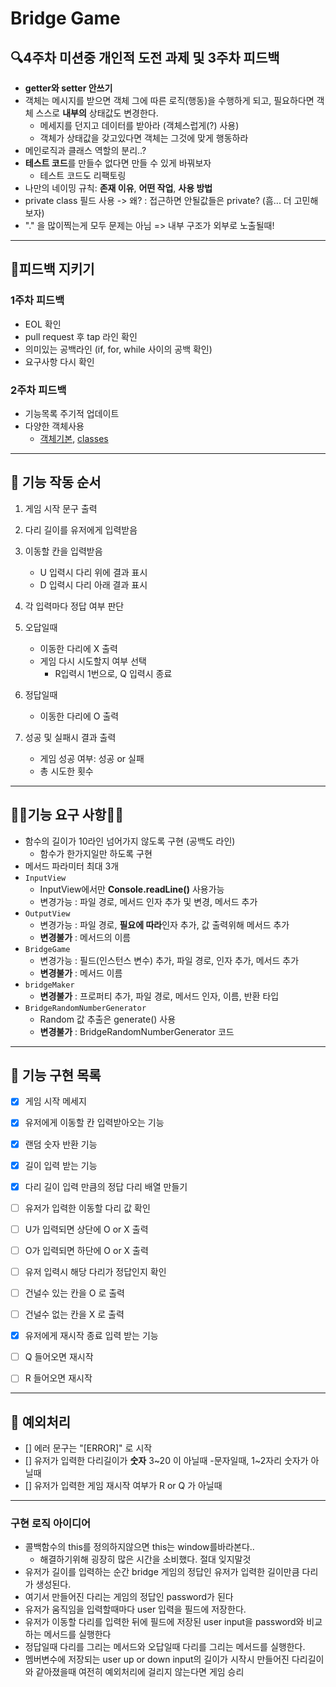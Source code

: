 # Bridge Game

## 🔍4주차 미션중 개인적 도전 과제 및 3주차 피드백

- **getter와 setter 안쓰기**
- 객체는 메시지를 받으면 객체 그에 따른 로직(행동)을 수행하게 되고, 필요하다면 객체 스스로 **내부의** 상태값도 변경한다.
  - 메세지를 던지고 데이터를 받아라 (객체스럽게(?) 사용)
  - 객체가 상태값을 갖고있다면 객체는 그것에 맞게 행동하라
- 메인로직과 클래스 역할의 분리..?
- **테스트 코드**를 만들수 없다면 만들 수 있게 바꿔보자
  - 테스트 코드도 리팩토링
- 나만의 네이밍 규칙: **존재 이유**, **어떤 작업**, **사용 방법**
- private class 필드 사용 -> 왜? : 접근하면 안될값들은 private? (흠... 더 고민해보자)
- "." 을 많이찍는게 모두 문제는 아님 => 내부 구조가 외부로 노출될때!

---

## 🎯피드백 지키기

### 1주차 피드백

- EOL 확인
- pull request 후 tap 라인 확인
- 의미있는 공백라인 (if, for, while 사이의 공백 확인)
- 요구사항 다시 확인

### 2주차 피드백

- 기능목록 주기적 업데이트
- 다양한 객체사용
  - [객체기본]('https://developer.mozilla.org/ko/docs/Learn/JavaScript/Objects/Basics'), [classes]('https://developer.mozilla.org/ko/docs/Web/JavaScript/Reference/Classes')

---

## 🚀 기능 작동 순서

1. 게임 시작 문구 출력
2. 다리 길이를 유저에게 입력받음
3. 이동할 칸을 입력받음
   - U 입력시 다리 위에 결과 표시
   - D 입력시 다리 아래 결과 표시
4. 각 입력마다 정답 여부 판단
5. 오답일때
   - 이동한 다리에 X 출력
   - 게임 다시 시도할지 여부 선택
     - R입력시 1번으로, Q 입력시 종료
6. 정답일때
   - 이동한 다리에 O 출력

7. 성공 및 실패시 결과 출력
   - 게임 성공 여부: 성공 or 실패
   - 총 시도한 횟수

---

## 🚨🚨기능 요구 사항🚨🚨

- 함수의 길이가 10라인 넘어가지 않도록 구현 (공백도 라인)
  - 함수가 한가지일만 하도록 구현
- 메서드 파라미터 최대 3개
- `InputView`
  - InputView에서만 **Console.readLine()** 사용가능
  - 변경가능 : 파일 경로, 메서드 인자 추가 및 변경, 메서드 추가
- `OutputView`
  - 변경가능 : 파일 경로, **필요에 따라**인자 추가, 값 출력위해 메서드 추가
  - **변경불가** : 메서드의 이름
- `BridgeGame`
  - 변경가능 : 필드(인스턴스 변수) 추가, 파일 경로, 인자 추가, 메서드 추가
  - **변경불가** : 메서드 이름
- `bridgeMaker`
  - **변경불가** : 프로퍼티 추가, 파일 경로, 메서드 인자, 이름, 반환 타입
- `BridgeRandomNumberGenerator`
  - Random 값 추출은 generate() 사용
  - **변경불가** : BridgeRandomNumberGenerator 코드

---

## 🎯 기능 구현 목록

-[x] 게임 시작 메세지

-[x] 유저에게 이동할 칸 입력받아오는 기능

-[x] 랜덤 숫자 반환 기능

-[x] 길이 입력 받는 기능

-[x] 다리 길이 입력 만큼의 정답 다리 배열 만들기

-[ ] 유저가 입력한 이동할 다리 값 확인

-[ ] U가 입력되면 상단에 O or X 출력

-[ ] O가 입력되면 하단에 O or X 출력

-[ ] 유저 입력시 해당 다리가 정답인지 확인

-[ ] 건널수 있는 칸을 O 로 출력

-[ ] 건널수 없는 칸을 X 로 출력

-[x] 유저에게 재시작 종료 입력 받는 기능

-[ ] Q 들어오면 재시작

-[ ] R 들어오면 재시작

---

## 🚨 예외처리

- [] 에러 문구는 "[ERROR]" 로 시작
- [] 유저가 입력한 다리길이가 **숫자** 3~20 이 아닐때 -문자일때, 1~2자리 숫자가 아닐때
- [] 유저가 입력한 게임 재시작 여부가 R or Q 가 아닐때

---

### 구현 로직 아이디어

- 콜백함수의 this를 정의하지않으면 this는 window를바라본다..
  - 해결하기위해 굉장히 많은 시간을 소비했다. 절대 잊지말것
- 유저가 길이를 입력하는 순간 bridge 게임의 정답인 유저가 입력한 길이만큼 다리가 생성된다.
- 여기서 만들어진 다리는 게임의 정답인 password가 된다
- 유저가 움직임을 입력할때마다 user 입력을 필드에 저장한다.
- 유저가 이동할 다리를 입력한 뒤에 필드에 저장된 user input을 password와 비교하는 메서드를 실행한다
- 정답일때 다리를 그리는 메서드와 오답일때 다리를 그리는 메서드를 실행한다.
- 멤버변수에 저장되는 user up or down input의 길이가 시작시 만들어진 다리길이와 같아졌을때 여전히 예외처리에 걸리지 않는다면 게임 승리